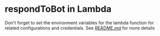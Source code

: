 # respondToBot in Lambda

Don't forget to set the environment variables for the lambda function for related configurations and credentials. See [README.md](../README.md#configurations-and-credentials) for more details
